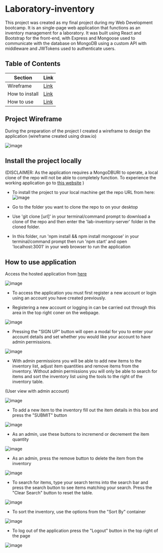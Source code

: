 # Laboratory-inventory

This project was created as my final project during my Web Development bootcamp. It is an single-page web application that functions as an inventory management for a laboratory. It was built using React and Bootstrap for the front-end, with Express and Mongoose used to communicate with the database on MongoDB using a custom API with middleware and JWTokens used to authenticate users.

## Table of Contents

Section | Link |
--- | --- |
Wireframe | [Link](https://github.com/Grattade07/laboratory-inventory/edit/main/README.md#project-wireframe)
How to install | [Link](https://github.com/Grattade07/laboratory-inventory/edit/main/README.md#install-the-project-locally)
How to use | [Link](https://github.com/Grattade07/laboratory-inventory/edit/main/README.md#how-to-use-application)

## Project Wireframe

During the preparation of the project I created a wireframe to design the application (wireframe created using draw.io)

![image](https://user-images.githubusercontent.com/107367099/225123792-315654d5-abea-4406-9985-0ae47e8e7943.png)


## Install the project locally

(DISCLAIMER: As the application requires a MongoDBURI to operate, a local clone of the repo will not be able to completely function. To experience the working application go to <a href="https://laboratory-inventory.onrender.com" target="_blank">this website</a> )

* To install the project to your local machine get the repo URL from here:
![image](![image](https://user-images.githubusercontent.com/107367099/225118706-649b2b1a-13b7-40e9-af12-50c160ec4b39.png))

* Go to the folder you want to clone the repo to on your desktop

* Use 'git clone [url]' in your terminal/command prompt to download a clone of the repo and then enter the 'lab-inventory-server' folder in the cloned folder.

* In this folder, run 'npm install && npm install mongoose' in your terminal/command prompt then run 'npm start' and open 'localhost:3001' in your web browser to run the application

## How to use application 

Access the hosted application from [here](https://laboratory-inventory.onrender.com)

![image](https://user-images.githubusercontent.com/107367099/225119529-b7654280-b48b-4ff3-b11e-98d8817f7ffe.png)

* To access the application you must first register a new account or login using an account you have created previously.

* Registering a new account or logging in can be carried out through this area in the top right coner on the webpage.

![image](https://user-images.githubusercontent.com/107367099/225119847-831b945d-bc7a-4bc7-943c-cce2ea02c51e.png)

* Pressing the "SIGN UP" button will open a modal for you to enter your account details and set whether you would like your account to have admin permissions. 

![image](https://user-images.githubusercontent.com/107367099/225120874-88cba7eb-661e-4c1e-b6d3-5a94edf3a8df.png)


* With admin permissions you will be able to add new items to the inventory list, adjust item quantities and remove items from the inventory. Without admin permissions you will only be able to search for items and sort the inventory list using the tools to the right of the inventory table.

(User view with admin account)

![image](https://user-images.githubusercontent.com/107367099/225121019-d83cfd4d-7a0e-46d8-9ee4-70d5cb39ddab.png)

* To add a new item to the inventory fill out the item details in this box and press the "SUBMIT" button

![image](https://user-images.githubusercontent.com/107367099/225121394-110a378c-913a-42f0-bd16-8a619cb7050f.png)

* As an admin, use these buttons to incremend or decrement the item quantity

![image](https://user-images.githubusercontent.com/107367099/225121674-61b58739-362d-4f94-8e80-9db599602bda.png)

* As an admin, press the remove button to delete the item from the inventory

![image](https://user-images.githubusercontent.com/107367099/225121833-a8fe2197-f709-4c10-8866-03ad76921a20.png)

* To search for items, type your search terms into the search bar and press the search button to see items matching your search. Press the "Clear Search" button to reset the table.

![image](https://user-images.githubusercontent.com/107367099/225122386-58ce824e-dcb9-4327-9000-2e578d670da6.png)

* To sort the inventory, use the options from the "Sort By" container 

![image](https://user-images.githubusercontent.com/107367099/225122699-776c0a8b-cdfd-4b78-a739-6816b92ccc6a.png)


* To log out of the application press the "Logout" button in the top right of the page

![image](https://user-images.githubusercontent.com/107367099/225122972-edc2a40f-ff63-4093-9e25-e88fe65544b6.png)
